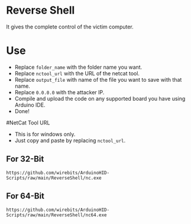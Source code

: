 # Reverse Shell
It gives the complete control of the victim computer.

# Use
- Replace `folder_name` with the folder name you want.
- Replace `nctool_url` with the URL of the netcat tool.
- Replace `output_file` with name of the file you want to save with that name.
- Replace `0.0.0.0` with the attacker IP.
- Compile and upload the code on any supported board you have using Arduino IDE.
- Done!

#NetCat Tool URL
- This is for windows only.
- Just copy and paste by replacing `nctool_url`.

## For 32-Bit
```
https://github.com/wirebits/ArduinoHID-Scripts/raw/main/ReverseShell/nc.exe
```

## For 64-Bit
```
https://github.com/wirebits/ArduinoHID-Scripts/raw/main/ReverseShell/nc64.exe
```